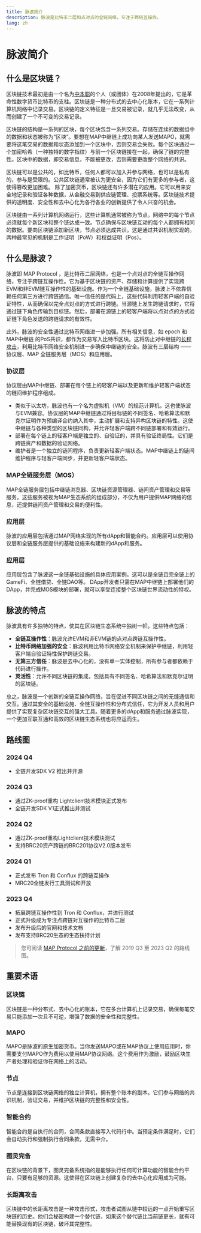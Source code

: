 ```yaml
---
title: 脉波简介
description: 脉波是比特币二层和点对点的全链网络，专注于跨链互操作。
lang: zh
---
```

# 脉波简介
## 什么是区块链？
区块链技术最初是由一个名为[中本聪](https://en.wikipedia.org/wiki/Satoshi_Nakamoto)的个人（或团体）在2008年提出的，它是革命性数字货币比特币的支柱。区块链是一种分布式的去中心化账本，它在一系列计算机网络中记录交易。区块链的定义特征是一旦交易被记录，就几乎无法改变，从而创建了一个不可变的交易记录。

区块链的结构是一系列的区块，每个区块包含一系列交易。存储在连续的数据组中的数据和状态被称为“区块”。要想在MAP中继链上成功向某人发送MAPO，就需要将这笔交易的数据和状态添加到一个区块中，否则交易会失败。每个区块通过一个加密哈希（一种独特的数字指纹）与前一个区块链接在一起，确保了链的完整性。区块中的数据，即交易信息，不能被更改，否则需要更改整个网络的共识。

区块链可以是公共的，如比特币，任何人都可以加入并参与网络，也可以是私有的，参与是受限的。公共区块链通常被认为更安全，因为它们有更多的参与者，这使得篡改更加困难。
除了加密货币，区块链还有许多潜在的应用。它可以用来安全地记录和验证各种数据，从金融交易到供应链管理、投票系统等。区块链技术提供的透明度、安全性和去中心化为各行各业的创新提供了令人兴奋的机会。

区块链由一系列计算机网络运行，这些计算机通常被称为节点。网络中的每个节点必须就每个新区块和整个链达成一致。节点确保与区块链互动的每个人都拥有相同的数据。要向区块链添加新区块，节点必须达成共识。这是通过共识机制实现的。两种最常见的机制是工作证明（PoW）和权益证明（Pos）。
## 什么是脉波？
脉波即 MAP Protocol ，是比特币二层网络，也是一个点对点的全链互操作网络，专注于跨链互操作性。它为基于区块链的资产、存储和计算提供了实现跨EVM和非EVM链互操作性的基础设施。作为一个全链基础设施，脉波上不依靠信赖任何第三方进行跨链通信。唯一信任的是代码上，这些代码利用轻客户端的自验证特性，从而确保以完全点对点的方式进行跨链。当源链上发生跨链请求时，它将通过链下角色传输到目标链。然后，部署在源链上的轻客户端将以点对点的方式验证链下角色发送的跨链请求的有效性。

此外，脉波的安全性通过比特币网络进一步加强。所有相关信息，如 epoch 和 MAP中继链 的PoS共识，都作为交易写入比特币区块。这将防止对中继链的[长程攻击](https://blog.csdn.net/shangsongwww/article/details/90053057)，利用比特币网络安全机制进一步确保中继链的安全。脉波有三层结构 —— 协议层、MAP 全链服务层（MOS）和应用层。
### 协议层
协议层由MAP中继链、部署在每个链上的轻客户端以及更新和维护轻客户端状态的链间维护程序组成。
- 类似于以太坊，脉波也有一个名为虚拟机（VM）的规范计算机，这也使脉波与EVM兼容。协议层的MAP中继链通过将目标链的不同签名、哈希算法和默克尔证明作为预编译合约纳入其中，主动扩展和支持异构区块链的特性。这使中继链与各种类型的区块链同构，并允许轻客户端跨不同链部署和有效运行。
- 部署在每个链上的轻客户端是独立的、自验证的，并具有验证终局性。它们是跨链资产和数据的验证网络。
- 维护者是一个独立的链间程序，负责更新轻客户端状态。MAP中继链上的链间维护程序与轻客户端同步，并更新轻客户端状态。
### MAP全链服务层（MOS）
MAP全链服务层包括中继链浏览器、区块链资源管理器、链间资产管理和交易等服务。这些服务被视为MAP生态系统的组成部分，不仅为用户提供MAP网络的信息，还提供链间资产管理和交易的便利性。
### 应用层
脉波的应用层包括通过MAP网络实现的所有dApp和智能合约。应用层可以使用协议层和全链服务层提供的基础设施来构建新的dApp和服务。
### 应用层
应用层包含了脉波这一全链基础设施的具体应用案例。这可以是全链且完全链上的GameFi、全链借贷、全链DAO等。
DApp开发者只需在MAP中继链上部署他们的DApp，并完成MOS模块的部署，就可以享受连接整个区块链世界流动性的特权。
## 脉波的特点
脉波具有许多独特的特点，使其在区块链生态系统中独树一帜。这些特点包括：
- **全链互操作性**：脉波允许EVM和非EVM链的点对点跨链互操作性。
- **比特币网络加强的安全**：脉波利用比特币网络安全机制来保护中继链，利用轻客户端自验证特性保护跨链交易。
- **无第三方信任**：脉波是去中心化的，没有单一实体控制，所有参与者都依赖于代码进行操作。
- **灵活性**：允许不同区块链的集成，包括具有不同签名、哈希算法和默克尔证明的区块链。

总之，脉波是一个创新的全链互操作网络，旨在促进不同区块链之间的无缝通信和交互。通过其安全的基础设施、全链互操作性和分布式信任，它为开发人员和用户提供了实现复杂区块链交互的强大工具。随着更多的dApp和服务通过脉波实现，一个更加互联互通和高效的区块链生态系统也将应运而生。
## 路线图
### 2024 Q4
* 全链开发SDK V2 推出并开源
### 2024 Q3
* 通过ZK-proof重构 Lightclient技术模块正式发布
* 全链开发SDK V1正式推出并测试
### 2024 Q2
* 通过ZK-proof重构Lightclient技术模块测试
* 支持BRC20资产跨链的BRC201协议V2.0版本发布
### 2024 Q1
* 正式发布 Tron 和 Conflux 的跨链互操作
* MRC20全链发行工具测试和开放
### 2023 Q4 
* 拓展跨链互操作性到 Tron 和 Conflux，并进行测试
* 正式升级成为专注点跨链对互操作的比特币二层
* 发布升级后的官网和技术文档
* 发布支持BRC20生态的生态扶持计划
> 您可阅读 [MAP Protocol 之前的更新](https://docs.mapprotocol.io/v/cn/xue-xi/roadmap)，了解 2019 Q3 至 2023 Q2 的路线图。
## 重要术语
### 区块链
区块链是一种分布式、去中心化的账本，它在多台计算机上记录交易，确保每笔交易只能添加一次且不可逆，增强了数据的安全性和完整性。
### MAPO
MAPO是脉波的原生加密货币。当你发送MAPO或在MAP协议上使用应用时，你需要支付MAPO作为费用以使用MAP协议网络。这个费用作为激励，鼓励区块生产者处理和验证你在网络上的活动。
### 节点
节点是连接到区块链网络的独立计算机，拥有整个账本的副本。它们参与网络的共识机制，验证交易，并维护区块链的完整性和安全性。
### 智能合约
智能合约是自执行的合同，合同条款直接写入代码行中。当预定条件满足时，它们会自动执行和强制执行合同条款，无需中介。
### 图灵完备
在区块链的背景下，图灵完备系统指的是能够执行任何可计算功能的智能合约平台，只要有足够的资源。这使得在区块链上创建复杂的去中心化应用成为可能。
### 长距离攻击
区块链中的长距离攻击是一种攻击形式，攻击者试图从链中较远的一点开始重写区块链的历史。他们会秘密构建一个替代链，如果这个替代链比当前链更长，就有可能替换现有的区块链，破坏其完整性。
